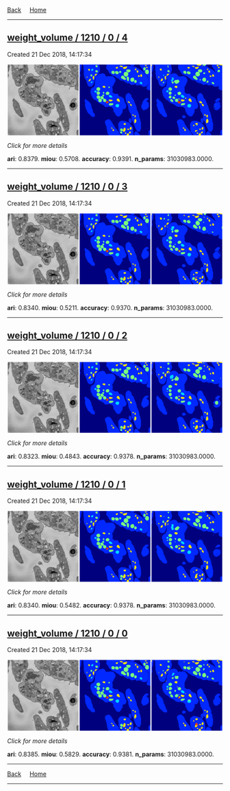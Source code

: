 
[Back](..)&nbsp;&nbsp;&nbsp;&nbsp;&nbsp;[Home](https://leapmanlab.github.io/snapshots)

---

<div class="summary"><a href="4"><h2>weight_volume / 1210 / 0 / 4</h2></a><p>Created 21 Dec 2018, 14:17:34
</p><a href="4"><img src="4/media/summary.png" align="center"></a><p>
<i>Click for more details</i>
</p></div>

**ari**: 0.8379. **miou**: 0.5708. **accuracy**: 0.9391. **n_params**: 31030983.0000. 

---

<div class="summary"><a href="3"><h2>weight_volume / 1210 / 0 / 3</h2></a><p>Created 21 Dec 2018, 14:17:34
</p><a href="3"><img src="3/media/summary.png" align="center"></a><p>
<i>Click for more details</i>
</p></div>

**ari**: 0.8340. **miou**: 0.5211. **accuracy**: 0.9370. **n_params**: 31030983.0000. 

---

<div class="summary"><a href="2"><h2>weight_volume / 1210 / 0 / 2</h2></a><p>Created 21 Dec 2018, 14:17:34
</p><a href="2"><img src="2/media/summary.png" align="center"></a><p>
<i>Click for more details</i>
</p></div>

**ari**: 0.8323. **miou**: 0.4843. **accuracy**: 0.9378. **n_params**: 31030983.0000. 

---

<div class="summary"><a href="1"><h2>weight_volume / 1210 / 0 / 1</h2></a><p>Created 21 Dec 2018, 14:17:34
</p><a href="1"><img src="1/media/summary.png" align="center"></a><p>
<i>Click for more details</i>
</p></div>

**ari**: 0.8340. **miou**: 0.5482. **accuracy**: 0.9378. **n_params**: 31030983.0000. 

---

<div class="summary"><a href="0"><h2>weight_volume / 1210 / 0 / 0</h2></a><p>Created 21 Dec 2018, 14:17:34
</p><a href="0"><img src="0/media/summary.png" align="center"></a><p>
<i>Click for more details</i>
</p></div>

**ari**: 0.8385. **miou**: 0.5829. **accuracy**: 0.9381. **n_params**: 31030983.0000. 

---

[Back](..)&nbsp;&nbsp;&nbsp;&nbsp;&nbsp;[Home](https://leapmanlab.github.io/snapshots)

---